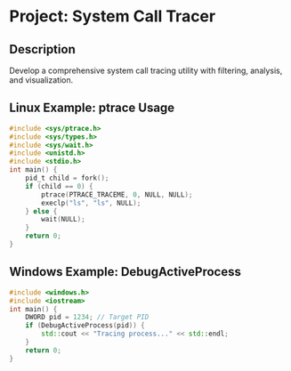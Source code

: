 # Project: System Call Tracer

## Description
Develop a comprehensive system call tracing utility with filtering, analysis, and visualization.

## Linux Example: ptrace Usage
```c
#include <sys/ptrace.h>
#include <sys/types.h>
#include <sys/wait.h>
#include <unistd.h>
#include <stdio.h>
int main() {
    pid_t child = fork();
    if (child == 0) {
        ptrace(PTRACE_TRACEME, 0, NULL, NULL);
        execlp("ls", "ls", NULL);
    } else {
        wait(NULL);
    }
    return 0;
}
```

## Windows Example: DebugActiveProcess
```cpp
#include <windows.h>
#include <iostream>
int main() {
    DWORD pid = 1234; // Target PID
    if (DebugActiveProcess(pid)) {
        std::cout << "Tracing process..." << std::endl;
    }
    return 0;
}
```
